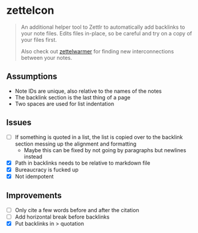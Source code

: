 # zettelcon

> An additional helper tool to Zettlr to automatically add backlinks to your note files.
> Edits files in-place, so be careful and try on a copy of your files first.
> 
> Also check out [zettelwarmer](https://github.com/whateverforever/zettelwarmer) for finding
> new interconnections between your notes.

## Assumptions

- Note IDs are unique, also relative to the names of the notes
- The backlink section is the last thing of a page
- Two spaces are used for list indentation

## Issues

- [ ] If something is quoted in a list, the list is copied over to the backlink section messing up the alignment and formatting
  - Maybe this can be fixed by not going by paragraphs but newlines instead
- [x] Path in backlinks needs to be relative to markdown file
- [x] Bureaucracy is fucked up
- [x] Not idempotent

## Improvements

- [ ] Only cite a few words before and after the citation
- [ ] Add horizontal break before backlinks
- [x] Put backlinks in > quotation